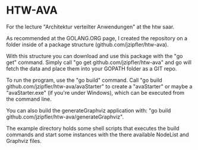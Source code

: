 HTW-AVA
=======

For the lecture "Architektur verteilter Anwendungen" at the htw saar.

As recommended at the GOLANG.ORG page, I created the repository on a folder
inside of a package structure (github.com/jzipfler/htw-ava).

With this structure you can download and use this package with the
"go get" command. Simply call "go get github.com/jzipfler/htw-ava" and go
will fetch the data and place them into your GOPATH folder as a GIT repo.

To run the program, use the "go build" command.
Call "go build github.com/jzipfler/htw-ava/avaStarter" to create a "avaStarter" or
maybe a "avaStarter.exe" (if you're under Windows), which can be executed from
the command line.

You can also build the generateGraphviz application with:
"go build github.com/jzipfler/htw-ava/generateGraphviz".

The example directory holds some shell scripts that executes the build
commands and start some instances with the there available NodeList and
Graphviz files.